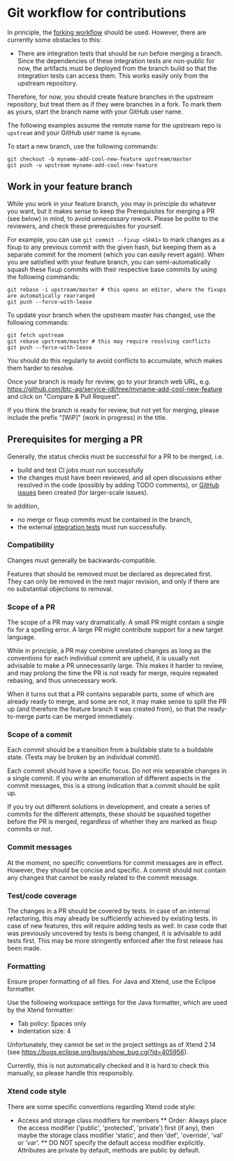 Git workflow for contributions
==============================

In principle, the [forking workflow](https://www.atlassian.com/git/tutorials/comparing-workflows/forking-workflow) should be used. 
However, there are currently some obstacles to this:
- There are integration tests that should be run before merging a branch. Since the dependencies of these integration tests
  are non-public for now, the artifacts must be deployed from the branch build so that the integration tests can access them.
  This works easily only from the upstream repository.

Therefore, for now, you should create feature branches in the upstream repository, but treat them as if they were branches in a fork. 
To mark them as yours, start the branch name with your GitHub user name.

The following examples assume the remote name for the upstream repo is `upstream` and your GitHub user name is `myname`.

To start a new branch, use the following commands:
```
git checkout -b myname-add-cool-new-feature upstream/master
git push -u upstream myname-add-cool-new-feature
```

Work in your feature branch
---------------------------

While you work in your feature branch, you may in principle do whatever you want, but it makes sense to keep the Prerequisites for merging a PR (see below) in mind, to avoid unnecessary rework. Please be polite to the reviewers, and check these prerequisites for yourself.

For example, you can use `git commit --fixup <SHA1>` to mark changes as a fixup to any previous commit with the given hash, but keeping them as a separate commit for the moment (which you can easily revert again). When you are satisfied with your feature branch, you can semi-automatically squash these fixup commits with their respective base commits by using the following commands:
```
git rebase -i upstream/master # this opens an editor, where the fixups are automatically rearranged
git push --force-with-lease
```

To update your branch when the upstream master has changed, use the following commands: 
```
git fetch upstream
git rebase upstream/master # this may require resolving conflicts
git push --force-with-lease
```
You should do this regularly to avoid conflicts to accumulate, which makes them harder to resolve.

Once your branch is ready for review, go to your branch web URL, e.g. https://github.com/btc-ag/service-idl/tree/myname-add-cool-new-feature and click on "Compare & Pull Request".

If you think the branch is ready for review, but not yet for merging, please include the prefix "[WiP]" (work in progress) in the title.

Prerequisites for merging a PR
------------------------------

Generally, the status checks must be successful for a PR to be merged, i.e.
* build and test CI jobs must run successfully
* the changes must have been reviewed, and all open discussions either resolved in the code (possibly by adding TODO comments), or [GitHub issues](https://github.com/btc-ag/service-idl/issues) been created (for larger-scale issues).

In addition, 
* no merge or fixup commits must be contained in the branch,
* the external [integration tests](https://ci.bop-dev.de/job/cab/job/BF/job/serviceidl-integrationtests/job/master/) must run successfully.

### Compatibility

Changes must generally be backwards-compatible.

Features that should be removed must be declared as deprecated first. They can only be removed in the next major revision, and only if there are no substantial objections to removal.

### Scope of a PR

The scope of a PR may vary dramatically. A small PR might contain a single fix for a spelling error. A large PR might contribute support for a new target language.

While in principle, a PR may combine unrelated changes as long as the conventions for each individual commit are upheld, it is usually not advisable to make a PR unnecessarily large. This makes it harder to review, and may prolong the time the PR is not ready for merge, require repeated rebasing, and thus unnecessary work.

When it turns out that a PR contains separable parts, some of which are already ready to merge, and some are not, it may make sense to split the PR up (and therefore the feature branch it was created from), so that the ready-to-merge parts can be merged immediately.

### Scope of a commit

Each commit should be a transition from a buildable state to a buildable state. (Tests may be broken by an individual commit).

Each commit should have a specific focus. Do not mix separable changes in a single commit. If you write an enumeration of different aspects in the commit messages, this is a strong indication that a commit should be split up.

If you try out different solutions in development, and create a series of commits for the different attempts, these should be squashed together before the PR is merged, regardless of whether they are marked as fixup commits or not.

### Commit messages

At the moment, no specific conventions for commit messages are in effect. However, they should be concise and specific. A commit should not contain any changes that cannot be easily related to the commit message.

### Test/code coverage

The changes in a PR should be covered by tests. In case of an internal refactoring, this may already be sufficiently achieved by existing tests. In case of new features, this will require adding tests as well. In case code that was previously uncovered by tests is being changed, it is advisable to add tests first. This may be more stringently enforced after the first release has been made.

### Formatting

Ensure proper formatting of all files. For Java and Xtend, use the Eclipse formatter.

Use the following workspace settings for the Java formatter, which are used by the Xtend formatter:
* Tab policy: Spaces only
* Indentation size: 4

Unfortunately, they cannot be set in the project settings as of Xtend 2.14 (see https://bugs.eclipse.org/bugs/show_bug.cgi?id=405956).

Currently, this is not automatically checked and it is hard to check this manually, so please handle this responsibly.

### Xtend code style

There are some specific conventions regarding Xtend code style:
* Access and storage class modifiers for members
** Order: Always place the access modifier ('public', 'protected', 'private') first (if any), then maybe the storage class modifier 'static', and then 'def', 'override', 'val' or 'var'.
** DO NOT specify the default access modifier explicitly. Attributes are private by default, methods are public by default.
